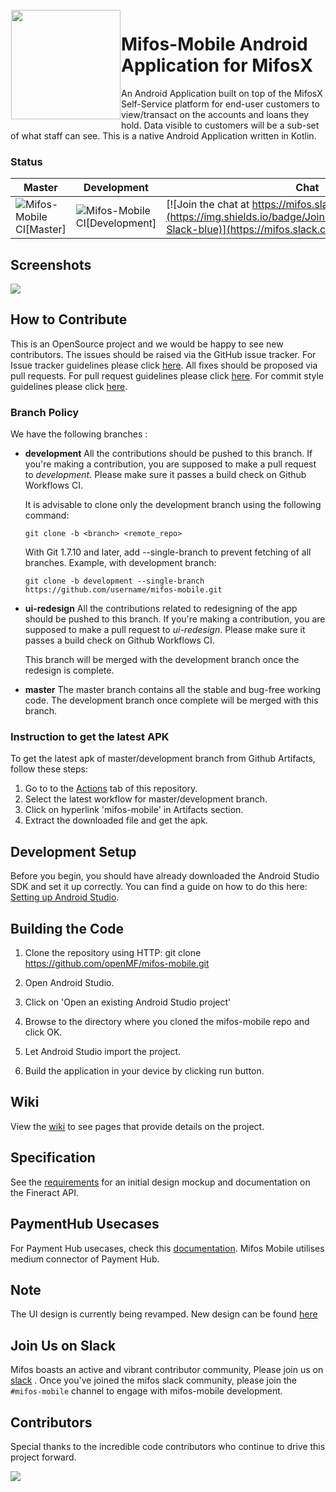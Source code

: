 <img height='175' src="https://user-images.githubusercontent.com/37406965/51083189-d5dc3a80-173b-11e9-8ca0-28015e0893ac.png" align="left" hspace="1" vspace="1">

# Mifos-Mobile Android Application for MifosX

An Android Application built on top of the MifosX Self-Service platform for end-user customers to view/transact on the accounts and loans they hold. Data visible to customers will be a sub-set of what staff can see. This is a native Android Application written in Kotlin.

### Status

| Master | Development | Chat |
|------------|-----------------|-----------------|
| ![Mifos-Mobile CI[Master]](https://github.com/openMF/mifos-mobile/workflows/Workflow%20for%20master/development%20branches/badge.svg?branch=master) | ![Mifos-Mobile CI[Development]](https://github.com/openMF/mifos-mobile/workflows/Workflow%20for%20master/development%20branches/badge.svg?branch=development) |[![Join the chat at https://mifos.slack.com/](https://img.shields.io/badge/Join%20Our%20Community-Slack-blue)](https://mifos.slack.com/)|

## Screenshots

<p>
  <img src="https://user-images.githubusercontent.com/24931732/48102172-b0ccc800-e1de-11e8-9fb9-17c41234636e.png" />
</p>

## How to Contribute

This is an OpenSource project and we would be happy to see new contributors. The issues should be raised via the GitHub issue tracker.
For Issue tracker guidelines please click <a href="https://github.com/openMF/mifos-mobile/blob/development/.github/ISSUE_TEMPLATE.md">here</a>. All fixes should be proposed via pull requests.
For pull request guidelines please click <a href="https://github.com/openMF/mifos-mobile/blob/development/CONTRIBUTING.md#pull-requests">here</a>. For commit style guidelines please click <a href="https://github.com/openMF/mifos-mobile/wiki/Commit-Style-Guide">here</a>.

### Branch Policy

We have the following branches :

* **development**
  All the contributions should be pushed to this branch. If you're making a contribution,
  you are supposed to make a pull request to _development_.
  Please make sure it passes a build check on Github Workflows CI.

  It is advisable to clone only the development branch using the following command:

  `git clone -b <branch> <remote_repo>`

  With Git 1.7.10 and later, add --single-branch to prevent fetching of all branches. Example, with development branch:

  `git clone -b development --single-branch https://github.com/username/mifos-mobile.git`

* **ui-redesign**
  All the contributions related to redesigning of the app should be pushed to this branch. If you're making a contribution,
  you are supposed to make a pull request to _ui-redesign_.
  Please make sure it passes a build check on Github Workflows CI.

  This branch will be merged with the development branch once the redesign is complete.

* **master**
  The master branch contains all the stable and bug-free working code. The development branch once complete will be merged with this branch.

### Instruction to get the latest APK

To get the latest apk of master/development branch from Github Artifacts, follow these steps:
1. Go to to the [Actions](https://github.com/openMF/mifos-mobile/actions?query=workflow%3A%22Workflow+for+master%2Fdevelopment+branches%22+event%3Apush) tab of this repository.
2. Select the latest workflow for master/development branch.
3. Click on hyperlink 'mifos-mobile' in Artifacts section.
4. Extract the downloaded file and get the apk.

## Development Setup

Before you begin, you should have already downloaded the Android Studio SDK and set it up correctly. You can find a guide on how to do this here: [Setting up Android Studio](http://developer.android.com/sdk/installing/index.html?pkg=studio).

## Building the Code

1. Clone the repository using HTTP: git clone https://github.com/openMF/mifos-mobile.git

2. Open Android Studio.

3. Click on 'Open an existing Android Studio project'

4. Browse to the directory where you cloned the mifos-mobile repo and click OK.

5. Let Android Studio import the project.

6. Build the application in your device by clicking run button.

## Wiki

View the [wiki](https://github.com/openMF/self-service-app/wiki) to see pages that provide details on the project.

## Specification

See the [requirements](https://github.com/openMF/self-service-app/wiki/Design-&-Requirements) for an initial design mockup and documentation on the Fineract API.

## PaymentHub Usecases

For Payment Hub usecases, check this [documentation](https://mifos.gitbook.io/docs/payment-hub-ee/overview/payment-hub-apis). Mifos Mobile utilises medium connector of Payment Hub.

## Note

The UI design is currently being revamped. New design can be found [here](https://docs.google.com/presentation/d/1yFR19vGlKW-amxzGms8TgPzd1jWkrALPFcaC85EyYpw/edit#slide=id.g6c6ccd991d_0_42)

## Join Us on Slack

Mifos boasts an active and vibrant contributor community, Please join us on [slack](https://mifos.slack.com/) . Once you've joined the mifos slack community, please join the `#mifos-mobile` channel to engage with mifos-mobile development.

## Contributors

Special thanks to the incredible code contributors who continue to drive this project forward.

<a href="https://github.com/openMF/mifos-mobile/graphs/contributors">
  <img src="https://contrib.rocks/image?repo=openMF/mifos-mobile" />
</a>

